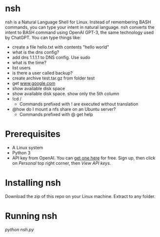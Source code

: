 # nsh

nsh is a Natural Language Shell for Linux. Instead of remembering BASH commands, you can type your intent in natural language. nsh converts the intent to BASH command using OpenAI GPT-3, the same technology used by ChatGPT. You can type things like:

* create a file hello.txt with contents "hello world"
* what is the dns config?
* add dns 1.1.1.1 to DNS config. Use sudo
* what is the time?
* list users
* is there a user called backup?
* create archive test.tar.gz from folder test
* get www.google.com
* show available disk space
* show available disk space. show only the 5th column
* !cd /
    * Commands prefixed with ! are executed without translation
* @how do I mount a nfs share on an Ubuntu server?
    * Commands prefixed with @ get help

# Prerequisites
* A Linux system
* Python 3
* API key from OpenAI. You can [get one here](https://platform.openai.com/playground) for free. Sign up, then click on *Personal* top right corner, then *View API keys*.

# Installing nsh
Download the zip of this repo on your Linux machine. Extract to any folder.

# Running nsh
*python nsh.py*